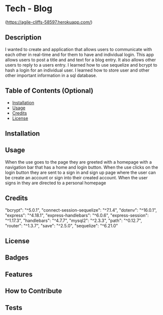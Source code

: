 # Tech - Blog

(https://agile-cliffs-58597.herokuapp.com/)
## Description

I wanted to create and application that allows users to communicate with each other in real-time and for them to have and individual login.
This app allows users to post a title and and text for a blog entry. It also allows other users to reply to a users entry. I learned how to use sequelize
and bcrypt to hash a login for an individual user. I learned how to store user and other other important information in a sql database.


## Table of Contents (Optional)

- [Installation](#installation)
- [Usage](#usage)
- [Credits](#credits)
- [License](#license)

## Installation


## Usage

When the use goes to the page they are greeted with a homepage with a navigation bar that has a home and login button. When the use clicks on the login
button they are sent to a sign in and sign up page where the user can be create an account or sign into their created account. When the user signs in they 
are directed to a personal homepage



## Credits

"bcrypt": "^5.0.1",
    "connect-session-sequelize": "^7.1.4",
    "dotenv": "^16.0.1",
    "express": "^4.18.1",
    "express-handlebars": "^6.0.6",
    "express-session": "^1.17.3",
    "handlebars": "^4.7.7",
    "mysql2": "^2.3.3",
    "path": "^0.12.7",
    "router": "^1.3.7",
    "save": "^2.5.0",
    "sequelize": "^6.21.0"
## License





## Badges




## Features


## How to Contribute


## Tests
